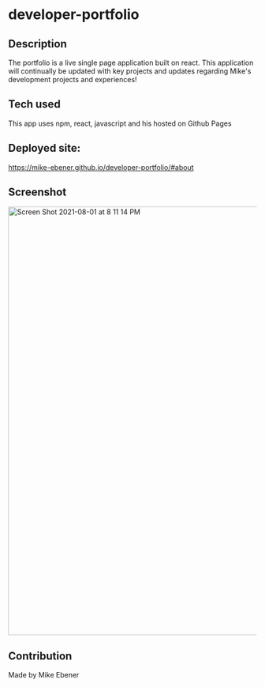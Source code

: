 # developer-portfolio

## Description 
The portfolio is a live single page application built on react.  This application will continually be updated with key projects and updates regarding Mike's development projects and experiences!

## Tech used 
This app uses npm, react, javascript and his hosted on Github Pages

## Deployed site: 
https://mike-ebener.github.io/developer-portfolio/#about

## Screenshot
<img width="867" alt="Screen Shot 2021-08-01 at 8 11 14 PM" src="https://user-images.githubusercontent.com/79894201/127799985-3ee6e730-8c70-4b6e-81c2-6fb9f3715e8a.png">


## Contribution 
Made by Mike Ebener
